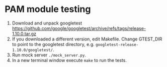 # PAM module testing

1. Download and unpack googletest https://github.com/google/googletest/archive/refs/tags/release-1.10.0.tar.gz
2. If you downloaded a different version, edit Makefile.
   Change GTEST_DIR to point to the googletest directory,
   e.g. `googletest-release-1.10.0/googletest/`.
3. Run mock server `./mock_server.py`.
4. In a new terminal window execute `make` to run the tests.

